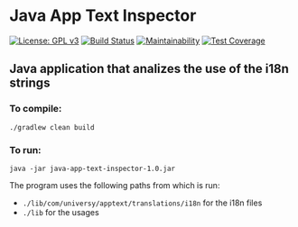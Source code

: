 # Java App Text Inspector
[![License: GPL v3](https://img.shields.io/badge/License-GPLv3-blue.svg)](https://www.gnu.org/licenses/gpl-3.0)
[![Build Status](https://travis-ci.com/uvsy-flutter-mobile/java-app-text-inspector.svg?branch=master)](https://travis-ci.com/uvsy-flutter-mobile/java-app-text-inspector)
[![Maintainability](https://api.codeclimate.com/v1/badges/c4f8d07ecc0e8e4d759b/maintainability)](https://codeclimate.com/github/uvsy-flutter-mobile/java-app-config-file/maintainability)
[![Test Coverage](https://api.codeclimate.com/v1/badges/c4f8d07ecc0e8e4d759b/test_coverage)](https://codeclimate.com/github/uvsy-flutter-mobile/java-app-config-file/test_coverage)

## Java application that analizes the use of the i18n strings


### To compile:

`./gradlew clean build`

### To run: 

`java -jar java-app-text-inspector-1.0.jar` 

The program uses the following paths from which is run: 

- `./lib/com/universy/apptext/translations/i18n` for the i18n files
- `./lib` for the usages

